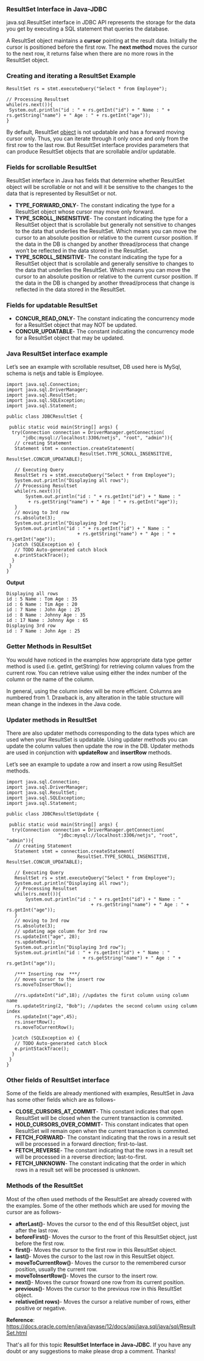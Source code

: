 ### ResultSet Interface in Java-JDBC

java.sql.ResultSet interface in JDBC API represents the storage for the data you get by executing a SQL statement that queries the database.

A ResultSet object maintains a **cursor** pointing at the result data. Initially the cursor is positioned before the first row. The **next method** moves the cursor to the next row, it returns false when there are no more rows in the ResultSet object.

### Creating and iterating a ResultSet Example

```
ResultSet rs = stmt.executeQuery("Select * from Employee");
   
// Processing Resultset
while(rs.next()){
 System.out.println("id : " + rs.getInt("id") + " Name : " +  rs.getString("name") + " Age : " + rs.getInt("age")); 
}
```

By default, ResultSet [object](https://www.netjstech.com/2015/04/object-in-java.html) is not updatable and has a forward moving cursor only. Thus, you can iterate through it only once and only from the first row to the last row. But ResultSet interface provides parameters that can produce ResultSet objects that are scrollable and/or updatable.

### Fields for scrollable ResultSet

ResultSet interface in Java has fields that determine whether ResultSet object will be scrollable or not and will it be sensitive to the changes to the data that is represented by ResultSet or not.

- **TYPE_FORWARD_ONLY**- The constant indicating the type for a ResultSet object whose cursor may move only forward.
- **TYPE_SCROLL_INSENSITIVE**- The constant indicating the type for a ResultSet object that is scrollable but generally not sensitive to changes to the data that underlies the ResultSet. Which means you can move the cursor to an absolute position or relative to the current cursor position. If the data in the DB is changed by another thread/process that change won’t be reflected in the data stored in the ResultSet.
- **TYPE_SCROLL_SENSITIVE**- The constant indicating the type for a ResultSet object that is scrollable and generally sensitive to changes to the data that underlies the ResultSet. Which means you can move the cursor to an absolute position or relative to the current cursor position. If the data in the DB is changed by another thread/process that change is reflected in the data stored in the ResultSet.

### Fields for updatable ResultSet

- **CONCUR_READ_ONLY**- The constant indicating the concurrency mode for a ResultSet object that may NOT be updated.
- **CONCUR_UPDATABLE**- The constant indicating the concurrency mode for a ResultSet object that may be updated.

### Java ResultSet interface example

Let’s see an example with scrollable resultset, DB used here is MySql, schema is netjs and table is Employee.

```
import java.sql.Connection;
import java.sql.DriverManager;
import java.sql.ResultSet;
import java.sql.SQLException;
import java.sql.Statement;

public class JDBCResultSet {

 public static void main(String[] args) {
  try(Connection connection = DriverManager.getConnection(
      "jdbc:mysql://localhost:3306/netjs", "root", "admin")){
   // creating Statement
   Statement stmt = connection.createStatement(
                           ResultSet.TYPE_SCROLL_INSENSITIVE, ResultSet.CONCUR_UPDATABLE);  
   
   // Executing Query
   ResultSet rs = stmt.executeQuery("Select * from Employee");
   System.out.println("Displaying all rows");
   // Processing Resultset
   while(rs.next()){
       System.out.println("id : " + rs.getInt("id") + " Name : " 
        + rs.getString("name") + " Age : " + rs.getInt("age")); 
   }
   // moving to 3rd row
   rs.absolute(3);
   System.out.println("Displaying 3rd row");
   System.out.println("id : " + rs.getInt("id") + " Name : " 
                          + rs.getString("name") + " Age : " + rs.getInt("age")); 
  }catch (SQLException e) {
   // TODO Auto-generated catch block
   e.printStackTrace();
  }
 }
}
```

**Output**

```
Displaying all rows
id : 5 Name : Tom Age : 35
id : 6 Name : Tim Age : 20
id : 7 Name : John Age : 25
id : 8 Name : Johnny Age : 35
id : 17 Name : Johnny Age : 65
Displaying 3rd row
id : 7 Name : John Age : 25
```

### Getter Methods in ResultSet

You would have noticed in the examples how appropriate data type getter method is used (i.e. getInt, getString) for retrieving column values from the current row. You can retrieve value using either the index number of the column or the name of the column.

In general, using the column index will be more efficient. Columns are numbered from 1. Drawback is, any alteration in the table structure will mean change in the indexes in the Java code.

### Updater methods in ResultSet

There are also updater methods corresponding to the data types which are used when your ResultSet is updatable. Using updater methods you can update the column values then update the row in the DB. Updater methods are used in conjunction with **updateRow** and **insertRow** methods.

Let’s see an example to update a row and insert a row using ResultSet methods.

```
import java.sql.Connection;
import java.sql.DriverManager;
import java.sql.ResultSet;
import java.sql.SQLException;
import java.sql.Statement;

public class JDBCResultSetUpdate {

 public static void main(String[] args) {
  try(Connection connection = DriverManager.getConnection(
                   "jdbc:mysql://localhost:3306/netjs", "root", "admin")){
   // creating Statement
   Statement stmt = connection.createStatement(
                          ResultSet.TYPE_SCROLL_INSENSITIVE, ResultSet.CONCUR_UPDATABLE);  
   
   // Executing Query
   ResultSet rs = stmt.executeQuery("Select * from Employee");
   System.out.println("Displaying all rows");
   // Processing Resultset
   while(rs.next()){
       System.out.println("id : " + rs.getInt("id") + " Name : " 
                               + rs.getString("name") + " Age : " + rs.getInt("age")); 
   }
   // moving to 3rd row
   rs.absolute(3);
   // updating age column for 3rd row
   rs.updateInt("age", 28);
   rs.updateRow();
   System.out.println("Displaying 3rd row");
   System.out.println("id : " + rs.getInt("id") + " Name : " 
                            + rs.getString("name") + " Age : " + rs.getInt("age"));
   
   /*** Inserting row  ***/
   // moves cursor to the insert row
   rs.moveToInsertRow(); 
     
   //rs.updateInt("id",18); //updates the first column using column name
   rs.updateString(2, "Bob"); //updates the second column using column index
   rs.updateInt("age",45);
   rs.insertRow();
   rs.moveToCurrentRow();
   
  }catch (SQLException e) {
   // TODO Auto-generated catch block
   e.printStackTrace();
  }
 }
}
```

### Other fields of ResultSet interface

Some of the fields are already mentioned with examples, ResultSet in Java has some other fields which are as follows-

- **CLOSE_CURSORS_AT_COMMIT**- This constant indicates that open ResultSet will be closed when the current transaction is commited.
- **HOLD_CURSORS_OVER_COMMIT**- This constant indicates that open ResultSet will remain open when the current transaction is commited.
- **FETCH_FORWARD**- The constant indicating that the rows in a result set will be processed in a forward direction; first-to-last.
- **FETCH_REVERSE**- The constant indicating that the rows in a result set will be processed in a reverse direction; last-to-first.
- **FETCH_UNKNOWN**- The constant indicating that the order in which rows in a result set will be processed is unknown.

### Methods of the ResultSet

Most of the often used methods of the ResultSet are already covered with the examples. Some of the other methods which are used for moving the cursor are as follows-

- **afterLast()**- Moves the cursor to the end of this ResultSet object, just after the last row.
- **beforeFirst()**- Moves the cursor to the front of this ResultSet object, just before the first row.
- **first()**- Moves the cursor to the first row in this ResultSet object.
- **last()**- Moves the cursor to the last row in this ResultSet object.
- **moveToCurrentRow()**- Moves the cursor to the remembered cursor position, usually the current row.
- **moveToInsertRow()**- Moves the cursor to the insert row.
- **next()**- Moves the cursor froward one row from its current position.
- **previous()**- Moves the cursor to the previous row in this ResultSet object.
- **relative(int rows)**- Moves the cursor a relative number of rows, either positive or negative.

**Reference**: https://docs.oracle.com/en/java/javase/12/docs/api/java.sql/java/sql/ResultSet.html

That's all for this topic **ResultSet Interface in Java-JDBC**. If you have any doubt or any suggestions to make please drop a comment. Thanks!